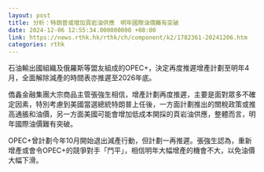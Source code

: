 ```yaml
---
layout: post
title: 分析：特朗普或增加頁岩油供應　明年國際油價難有突破
date: 2024-12-06 12:55:34.000000000 +08:00
link: https://news.rthk.hk/rthk/ch/component/k2/1782361-20241206.htm
categories: rthk
---
```


石油輸出國組織及俄羅斯等盟友組成的OPEC+，決定再度推遲增產計劃至明年4月，全面解除減產的時間表亦推遲至2026年底。

僑鑫金融集團大宗商品主管張強生相信，增產計劃再度推遲，主要是面對眾多不確定因素，特別考慮到美國當選總統特朗普上任後，一方面計劃推出的關稅政策或推高通脹和油價，另一方面美國可能會增加低成本開採的頁岩油供應，整體而言，明年國際油價難有突破。

OPEC+曾計劃今年10月開始退出減產行動，但計劃一再推遲。張強生認為，重新增產或會令OPEC+的競爭對手「鬥平」，相信明年大幅增產的機會不大，以免油價大幅下滑。
